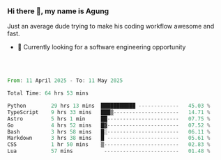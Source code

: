 ### Hi there 👋, my name is Agung
Just an average dude trying to make his coding workflow awesome and fast.

<!--
**agungfir98/agungfir98** is a ✨ _special_ ✨ repository because its `README.md` (this file) appears on your GitHub profile.
-->

- 🔭 Currently looking for a software engineering opportunity
<br/>
<br/>
<!--START_SECTION:waka-->

```rust
From: 11 April 2025 - To: 11 May 2025

Total Time: 64 hrs 53 mins

Python        29 hrs 13 mins  ███████████ -------------   45.03 %
TypeScript    9 hrs 33 mins   ███▒---------------------   14.71 %
Astro         5 hrs 1 min     ██-----------------------   07.75 %
Go            4 hrs 52 mins   █▓-----------------------   07.52 %
Bash          3 hrs 58 mins   █░-----------------------   06.11 %
Markdown      3 hrs 38 mins   █ -----------------------   05.61 %
CSS           1 hr 50 mins    ▒------------------------   02.83 %
Lua           57 mins          ------------------------   01.48 %
```

<!--END_SECTION:waka-->
